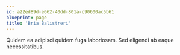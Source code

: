 ```yaml
---
id: a22ed89d-e662-40dd-801a-c90600ac5b61
blueprint: page
title: 'Bria Balistreri'
---
```

Quidem ea adipisci quidem fuga laboriosam. Sed eligendi ab eaque necessitatibus.